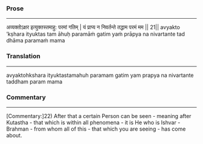 ### Prose 
 --- 
अव्यक्तोऽक्षर इत्युक्तस्तमाहु: परमां गतिम् |
यं प्राप्य न निवर्तन्ते तद्धाम परमं मम || 21||
avyakto ’kṣhara ityuktas tam āhuḥ paramāṁ gatim
yaṁ prāpya na nivartante tad dhāma paramaṁ mama

### Translation 
 --- 
avyaktohkshara ityuktastamahuh paramam gatim yam prapya na nivartante taddham param mama

### Commentary 
 --- 
[Commentary:]22) After that a certain Person can be seen - meaning after Kutastha - that which is within all phenomena - it is He who is Ishvar - Brahman - from whom all of this - that which you are seeing - has come about.